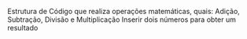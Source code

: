 Estrutura de Código que realiza operações matemáticas, quais: Adição, Subtração, Divisão e Multiplicação
Inserir dois números para obter um resultado
